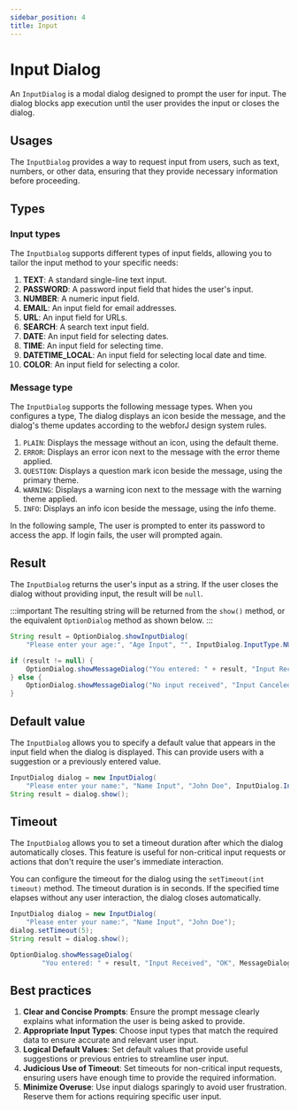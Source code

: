 ```yaml
---
sidebar_position: 4
title: Input
---
```


# Input Dialog

<DocChip chip='shadow' />

<JavadocLink type="foundation" location="com/webforj/component/optiondialog/InputDialog" top='true'/>

An `InputDialog` is a modal dialog designed to prompt the user for input. The dialog blocks app execution until the user provides the input or closes the dialog.


<ComponentDemo 
path='https://demo.webforj.com/webapp/controlsamples/inputdialogbasic?' 
javaE='https://raw.githubusercontent.com/webforj/webforj-docs-samples/refs/heads/main/src/main/java/com/webforj/samples/views/optiondialog/input/InputDialogBasicView.java'
height = '500px'
/>

## Usages

The `InputDialog` provides a way to request input from users, such as text, numbers, or other data, ensuring that they provide necessary information before proceeding.

## Types

### Input types

The `InputDialog` supports different types of input fields, allowing you to tailor the input method to your specific needs:

1. **TEXT**: A standard single-line text input.
2. **PASSWORD**: A password input field that hides the user's input.
3. **NUMBER**: A numeric input field.
4. **EMAIL**: An input field for email addresses.
5. **URL**: An input field for URLs.
6. **SEARCH**: A search text input field.
7. **DATE**: An input field for selecting dates.
8. **TIME**: An input field for selecting time.
9. **DATETIME_LOCAL**: An input field for selecting local date and time.
10. **COLOR**: An input field for selecting a color.

### Message type

The `InputDialog` supports the following message types. When you configures a type, The dialog displays an icon beside the message, and the dialog's theme updates according to the webforJ design system rules.

1. `PLAIN`: Displays the message without an icon, using the default theme.
2. `ERROR`: Displays an error icon next to the message with the error theme applied.
3. `QUESTION`: Displays a question mark icon beside the message, using the primary theme.
4. `WARNING`: Displays a warning icon next to the message with the warning theme applied.
5. `INFO`: Displays an info icon beside the message, using the info theme.

In the following sample, The user is prompted to enter its password to access the app. If login fails, the user will prompted
again.

<ComponentDemo 
path='https://demo.webforj.com/webapp/controlsamples/inputdialogtype?' 
javaE='https://raw.githubusercontent.com/webforj/webforj-docs-samples/refs/heads/main/src/main/java/com/webforj/samples/views/optiondialog/input/InputDialogTypeView.java'
height = '350px'
/>

## Result

The `InputDialog` returns the user's input as a string. If the user closes the dialog without providing input, the result will be `null`.

:::important
The resulting string will be returned from the `show()` method, or the equivalent `OptionDialog` method as shown below. 
:::

```java showLineNumbers
String result = OptionDialog.showInputDialog(
    "Please enter your age:", "Age Input", "", InputDialog.InputType.NUMBER);

if (result != null) {
    OptionDialog.showMessageDialog("You entered: " + result, "Input Received", "OK");
} else {
    OptionDialog.showMessageDialog("No input received", "Input Canceled", "OK");
}
```

## Default value

The `InputDialog` allows you to specify a default value that appears in the input field when the dialog is displayed. This can provide users with a suggestion or a previously entered value.

```java showLineNumbers
InputDialog dialog = new InputDialog(
    "Please enter your name:", "Name Input", "John Doe", InputDialog.InputType.TEXT);
String result = dialog.show();
```

## Timeout

The `InputDialog` allows you to set a timeout duration after which the dialog automatically closes. This feature is useful for non-critical input requests or actions that don't require the user's immediate interaction.

You can configure the timeout for the dialog using the `setTimeout(int timeout)` method. The timeout duration is in seconds. If the specified time elapses without any user interaction, the dialog closes automatically.

```java showLineNumbers
InputDialog dialog = new InputDialog(
    "Please enter your name:", "Name Input", "John Doe");
dialog.setTimeout(5);
String result = dialog.show();

OptionDialog.showMessageDialog(
        "You entered: " + result, "Input Received", "OK", MessageDialog.MessageType.INFO);
```

## Best practices

1. **Clear and Concise Prompts**: Ensure the prompt message clearly explains what information the user is being asked to provide.
2. **Appropriate Input Types**: Choose input types that match the required data to ensure accurate and relevant user input.
3. **Logical Default Values**: Set default values that provide useful suggestions or previous entries to streamline user input.
5. **Judicious Use of Timeout**: Set timeouts for non-critical input requests, ensuring users have enough time to provide the required information.
6. **Minimize Overuse**: Use input dialogs sparingly to avoid user frustration. Reserve them for actions requiring specific user input.